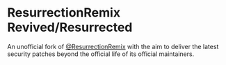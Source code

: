 # ResurrectionRemix Revived/Resurrected

An unofficial fork of [@ResurrectionRemix](https://github.com/ResurrectionRemix) with the aim to deliver the latest security patches beyond the official life of its official maintainers.
